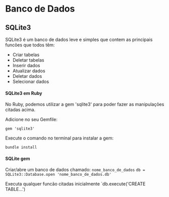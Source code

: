 # Banco de Dados
## SQLite3
SQLite3 é um banco de dados leve e simples que contem as principais funcões que todos têm:

- Criar tabelas
- Deletar tabelas
- Inserir dados
- Atualizar dados
- Deletar dados
- Selecionar dados

#### SQLite3 em Ruby
No Ruby, podemos utilizar a gem 'sqlite3' para poder fazer as manipulações citadas acima.

Adicione no seu Gemfile:

`gem 'sqlite3'`

Execute o comando no terminal para instalar a gem:

`bundle install`


#### SQLite gem


Criar/abre um banco de dados chamado: `nome_banco_de_dados`
`db = SQLite3::Database.open 'nome_banco_de_dados.db'`

Executa qualquer funcão citadas inicialmente
`db.execute('CREATE TABLE...')
